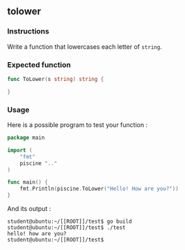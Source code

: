 ## tolower

### Instructions

Write a function that lowercases each letter of `string`.

### Expected function

```go
func ToLower(s string) string {

}
```

### Usage

Here is a possible program to test your function :

```go
package main

import (
	"fmt"
	piscine ".."
)

func main() {
	fmt.Println(piscine.ToLower("Hello! How are you?"))
}
```

And its output :

```console
student@ubuntu:~/[[ROOT]]/test$ go build
student@ubuntu:~/[[ROOT]]/test$ ./test
hello! how are you?
student@ubuntu:~/[[ROOT]]/test$
```
